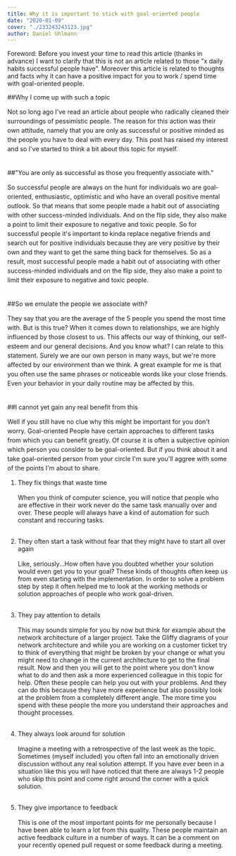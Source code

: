 ```yaml
---
title: Why it is important to stick with goal-oriented people
date: "2020-01-09"
cover: "./233243243123.jpg"
author: Daniel Uhlmann
---
```


Foreword: Before you invest your time to read this article (thanks in advance) I want to clarify that this is not an article related to those "x daily habits successful people have". Moreover this article is related to thoughts and facts why it can have a positive impact for you to work / spend time with goal-oriented people.


##Why I come up with such a topic

<p style = "line-height: 1.5;">
Not so long ago I've read an article about people who radically cleaned their surroundings of pessimistic people. The reason for this action was their own attitude, namely that you are only as successful or positive minded as the people you have to deal with every day. This post has raised my interest and so I've started to think a bit about this topic for myself.
<br></br></p>

##"You are only as successful as those you frequently associate with."

<p style = "line-height: 1.5;">
So successful people are always on the hunt for individuals wo are goal-oriented, enthusiastic, optimistic and who have an overall positive mental outlook. So that means that some people made a habit out of associating with other success-minded individuals. And on the flip side, they also make a point to limit their exposure to negative and toxic people. So for successful people it's important to kinda replace negative friends and search out for positive individuals because they are very positive by their own and they want to get the same thing back for themselves. So as a result, most successful people made a habit out of associating with other success-minded individuals and on the flip side, they also make a point to limit their exposure to negative and toxic people.
<br></br></p>

##So we emulate the people we associate with?

<p style = "line-height: 1.5;">
They say that you are the average of the 5 people you spend the most time with. But is this true? When it comes down to relationships, we are highly influenced by those closest to us. This affects our way of thinking, our self-esteem and our general decisions. And you know what? I can relate to this statement. Surely we are our own person in many ways, but we're more affected by our environment than we think. A great example for me is that you often use the same phrases or noticeable words like your close friends. Even your behavior in your daily routine may be affected by this.
<br></br></p>

##I cannot yet gain any real benefit from this
<p style = "line-height: 1.5;">
Well if you still have no clue why this might be important for you don't worry. Goal-oriented People have certain approaches to different tasks from which you can benefit greatly. Of course it is often a subjective opinion which person you consider to be goal-oriented. But if you think about it and take goal-oriented person from your circle I'm sure you'll aggree with some of the points I'm about to share.

1. They fix things that waste time<br></br>
When you think of computer science, you will notice that people who are effective in their work never do the same task manually over and over. These people will always have a kind of automation for such constant and reccuring tasks.<br></br>

2. They often start a task without fear that they might have to start all over again<br></br>
Like, seriously...How often have you doubted whether your solution would even get you to your goal? These kinds of thoughts often keep us from even starting with the implementation. In order to solve a problem step by step it often helped me to look at the working methods or solution approaches of people who work goal-driven.<br></br>

3. They pay attention to details<br></br>
This may sounds simple for you by now but think for example about the network architecture of a larger project. Take the Gliffy diagrams of your network architecture and while you are working on a customer ticket try to think of everything that might be broken by your change or what you might need to change in the current architecture to get to the final result. Now and then you will get to the point where you don't know what to do and then ask a more experienced colleague in this topic for help. Often these people can help you out with your problems. And they can do this because they have more experience but also possibly look at the problem from a completely different angle. The more time you spend with these people the more you understand their approaches and thought processes.<br></br>

4. They always look around for solution<br></br>
Imagine a meeting with a retrospective of the last week as the topic. Sometimes (myself included) you often fall into an emotionally driven discussion without any real solution attempt. If you have ever been in a situation like this you will have noticed that there are always 1-2 people who skip this point and come right around the corner with a quick solution.<br></br>

5. They give importance to feedback<br></br>
This is one of the most important points for me personally because I have been able to learn a lot from this quality. These people maintain an active feedback culture in a number of ways. It can be a comment on your recently opened pull request or some feedback during a meeting.
<br></br></p>